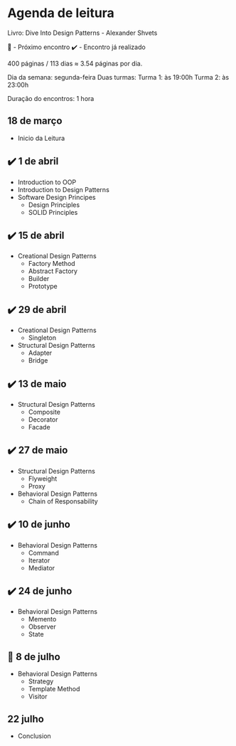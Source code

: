 # Agenda de leitura

Livro: Dive Into Design Patterns - Alexander Shvets

🚨 - Próximo encontro
✔️ - Encontro já realizado

400 páginas / 113 dias ≈ 3.54 páginas por dia.

Dia da semana: segunda-feira
Duas turmas:
Turma 1: às 19:00h
Turma 2: às 23:00h

Duração do encontros: 1 hora

## 18 de março
- Inicio da Leitura

## ✔️ 1 de abril
- Introduction to OOP
- Introduction to Design Patterns
- Software Design Principes
    - Design Principles
    - SOLID Principles

## ✔️ 15 de abril
- Creational Design Patterns 
    - Factory Method
    - Abstract Factory
    - Builder
    - Prototype

## ✔️ 29 de abril
- Creational Design Patterns
    - Singleton
- Structural Design Patterns
    - Adapter
    - Bridge

## ✔️ 13 de maio
- Structural Design Patterns
    - Composite
    - Decorator
    - Facade

## ✔️ 27 de maio
- Structural Design Patterns
    - Flyweight
    - Proxy
- Behavioral Design Patterns
    - Chain of Responsability

## ✔️ 10 de junho
- Behavioral Design Patterns
    - Command
    - Iterator
    - Mediator

## ✔️ 24 de junho
- Behavioral Design Patterns
    - Memento
    - Observer
    - State

## 🚨 8 de julho
- Behavioral Design Patterns
    - Strategy
    - Template Method
    - Visitor

## 22 julho
- Conclusion
